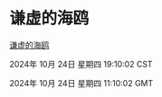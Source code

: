 # 谦虚的海鸥
[谦虚的海鸥](http://219.139.199.238:56308/qxdho/course/base/hotlink/index.php)

2024年 10月 24日 星期四 19:10:02 CST

2024年 10月 24日 星期四 11:10:02 GMT
